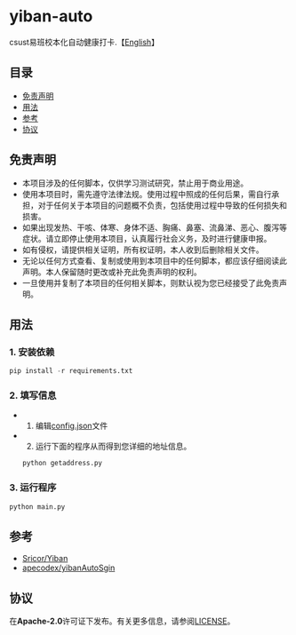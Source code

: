 # yiban-auto
csust易班校本化自动健康打卡.【[English](README_en.md)】

## 目录
- [免责声明](#免责声明)
- [用法](#用法)
- [参考](#参考)
- [协议](#协议)

## 免责声明
- 本项目涉及的任何脚本，仅供学习测试研究，禁止用于商业用途。
- 使用本项目时，需先遵守法律法规。使用过程中照成的任何后果，需自行承担，对于任何关于本项目的问题概不负责，包括使用过程中导致的任何损失和损害。
- 如果出现发热、干咳、体寒、身体不适、胸痛、鼻塞、流鼻涕、恶心、腹泻等症状。请立即停止使用本项目，认真履行社会义务，及时进行健康申报。
- 如有侵权，请提供相关证明，所有权证明，本人收到后删除相关文件。
- 无论以任何方式查看、复制或使用到本项目中的任何脚本，都应该仔细阅读此声明。本人保留随时更改或补充此免责声明的权利。
- 一旦使用并复制了本项目的任何相关脚本，则默认视为您已经接受了此免责声明。
## 用法
### 1. 安装依赖
```python
pip install -r requirements.txt
```
### 2. 填写信息
- 1. 编辑[config.json](config.json)文件
- 2. 运行下面的程序从而得到您详细的地址信息。 
    ```python
    python getaddress.py
    ```
    
### 3. 运行程序
```python
python main.py
```
## 参考
- [Sricor/Yiban](https://github.com/Sricor/Yiban)
- [apecodex/yibanAutoSgin](https://github.com/apecodex/yibanAutoSgin)

## 协议
在**Apache-2.0**许可证下发布。有关更多信息，请参阅[LICENSE](LICENSE)。
